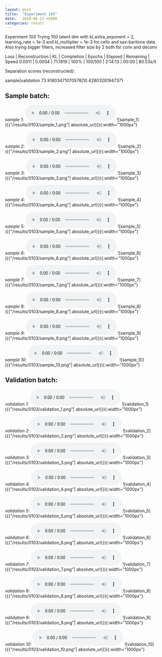 ```yaml
---
layout: post
title:  "Experiment 103"
date:   2018-06-13 +0200
categories: result
---
```

Experiment 103
Trying 100 latent dim with kl_extra_exponent = 2, learning_rate = 1e-3 and kl_multiplier = 1e-3 for cello and sax-baritone data.
Also trying bigger filters, increased filter size by 2 both for conv and deconv

Loss | Reconstruction | KL | Completion | Epochs | Elapsed | Remaining | Speed
0.0011 | 0.0004 | 71.1919 | 100% | 100/100 | 2:14:13 | 00:00 | 80.53s/it

Separation scores (reconstructed):

sample|validation
73.91803471070578|10.42803281947371

## **Sample batch**:
_sample 1_:
<audio src="/ResultsOverview/results/0103/sample_1.wav" controls preload></audio>
![sample_1]({{"/results/0103/sample_1.png"| absolute_url}}){:width="1000px"}

_sample 2_:
<audio src="/ResultsOverview/results/0103/sample_2.wav" controls preload></audio>
![sample_2]({{"/results/0103/sample_2.png"| absolute_url}}){:width="1000px"}

_sample 3_:
<audio src="/ResultsOverview/results/0103/sample_3.wav" controls preload></audio>
![sample_3]({{"/results/0103/sample_3.png"| absolute_url}}){:width="1000px"}

_sample 4_:
<audio src="/ResultsOverview/results/0103/sample_4.wav" controls preload></audio>
![sample_4]({{"/results/0103/sample_4.png"| absolute_url}}){:width="1000px"}

_sample 5_:
<audio src="/ResultsOverview/results/0103/sample_5.wav" controls preload></audio>
![sample_5]({{"/results/0103/sample_5.png"| absolute_url}}){:width="1000px"}

_sample 6_:
<audio src="/ResultsOverview/results/0103/sample_6.wav" controls preload></audio>
![sample_6]({{"/results/0103/sample_6.png"| absolute_url}}){:width="1000px"}

_sample 7_:
<audio src="/ResultsOverview/results/0103/sample_7.wav" controls preload></audio>
![sample_7]({{"/results/0103/sample_7.png"| absolute_url}}){:width="1000px"}

_sample 8_:
<audio src="/ResultsOverview/results/0103/sample_8.wav" controls preload></audio>
![sample_8]({{"/results/0103/sample_8.png"| absolute_url}}){:width="1000px"}

_sample 9_:
<audio src="/ResultsOverview/results/0103/sample_9.wav" controls preload></audio>
![sample_9]({{"/results/0103/sample_9.png"| absolute_url}}){:width="1000px"}

_sample 10_:
<audio src="/ResultsOverview/results/0103/sample_10.wav" controls preload></audio>
![sample_10]({{"/results/0103/sample_10.png"| absolute_url}}){:width="1000px"}

## **Validation batch**:
_validation 1_:
<audio src="/ResultsOverview/results/0103/validation_1.wav" controls preload></audio>
![validation_1]({{"/results/0103/validation_1.png"| absolute_url}}){:width="1000px"}

_validation 2_:
<audio src="/ResultsOverview/results/0103/validation_2.wav" controls preload></audio>
![validation_2]({{"/results/0103/validation_2.png"| absolute_url}}){:width="1000px"}

_validation 3_:
<audio src="/ResultsOverview/results/0103/validation_3.wav" controls preload></audio>
![validation_3]({{"/results/0103/validation_3.png"| absolute_url}}){:width="1000px"}

_validation 4_:
<audio src="/ResultsOverview/results/0103/validation_4.wav" controls preload></audio>
![validation_4]({{"/results/0103/validation_4.png"| absolute_url}}){:width="1000px"}

_validation 5_:
<audio src="/ResultsOverview/results/0103/validation_5.wav" controls preload></audio>
![validation_5]({{"/results/0103/validation_5.png"| absolute_url}}){:width="1000px"}

_validation 6_:
<audio src="/ResultsOverview/results/0103/validation_6.wav" controls preload></audio>
![validation_6]({{"/results/0103/validation_6.png"| absolute_url}}){:width="1000px"}

_validation 7_:
<audio src="/ResultsOverview/results/0103/validation_7.wav" controls preload></audio>
![validation_7]({{"/results/0103/validation_7.png"| absolute_url}}){:width="1000px"}

_validation 8_:
<audio src="/ResultsOverview/results/0103/validation_8.wav" controls preload></audio>
![validation_8]({{"/results/0103/validation_8.png"| absolute_url}}){:width="1000px"}

_validation 9_:
<audio src="/ResultsOverview/results/0103/validation_9.wav" controls preload></audio>
![validation_9]({{"/results/0103/validation_9.png"| absolute_url}}){:width="1000px"}

_validation 10_:
<audio src="/ResultsOverview/results/0103/validation_10.wav" controls preload></audio>
![validation_10]({{"/results/0103/validation_10.png"| absolute_url}}){:width="1000px"}
